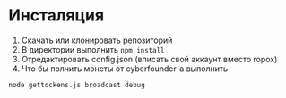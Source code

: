 # Инсталяция

1. Скачать или клонировать репозиторий
2. В директории выполнить ```npm install```
3. Отредактировать config.json (вписать свой аккаунт вместо ropox)
4. Что бы полчить монеты от cyberfounder-а выполнить 

```
node gettockens.js broadcast debug
```

